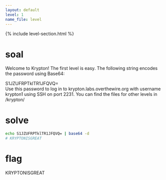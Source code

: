 ```yaml
---
layout: default
level: 1
name_file: level
---
```


{% include level-section.html %}

# soal
Welcome to Krypton! The first level is easy. The following string encodes the password using Base64:

S1JZUFRPTklTR1JFQVQ= \
Use this password to log in to krypton.labs.overthewire.org with username krypton1 using SSH on port 2231. You can find the files for other levels in /krypton/

# solve
```bash
echo S1JZUFRPTklTR1JFQVQ= | base64 -d
# KRYPTONISGREAT
```

# flag
KRYPTONISGREAT